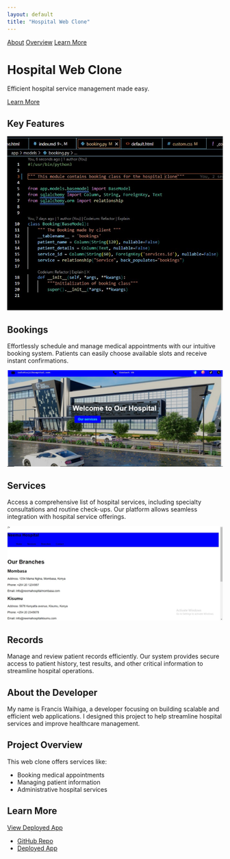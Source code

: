 ```yaml
---
layout: default
title: "Hospital Web Clone"
---
```


<!-- Navigation Bar -->
<nav class="nav-bar">
  <a href="#about">About</a>
  <a href="#overview">Overview</a>
  <a href="#learn-more">Learn More</a>
</nav>

<!-- Cover Image Section -->
<div class="cover-image" style="background-image: url('./assets/images/hospital.jpg');">
  <h1>Hospital Web Clone</h1>
  <p>Efficient hospital service management made easy.</p>
  <a href="#learn-more" class="button">Learn More</a>
</div>

<!-- Key Features Section -->
## Key Features

<div class="feature-container">
  <div class="feature-item">
    <img src="./assets/images/bookings.jpg" alt="Bookings Feature" class="feature-image">
    <h2>Bookings</h2>
    <p>Effortlessly schedule and manage medical appointments with our intuitive booking system. Patients can easily choose available slots and receive instant confirmations.</p>
  </div>

  <div class="feature-item">
    <img src="./assets/images/services.jpg" alt="Services Feature" class="feature-image">
    <h2>Services</h2>
    <p>Access a comprehensive list of hospital services, including specialty consultations and routine check-ups. Our platform allows seamless integration with hospital service offerings.</p>
  </div>

  <div class="feature-item">
    <img src="./assets/images/records.jpg" alt="Records Feature" class="feature-image">
    <h2>Records</h2>
    <p>Manage and review patient records efficiently. Our system provides secure access to patient history, test results, and other critical information to streamline hospital operations.</p>
  </div>
</div>

<!-- About Section -->
## <a id="about"></a>About the Developer

My name is Francis Waihiga, a developer focusing on building scalable and efficient web applications. I designed this project to help streamline hospital services and improve healthcare management.

<!-- Project Overview Section -->
## <a id="overview"></a>Project Overview

This web clone offers services like:

- Booking medical appointments
- Managing patient information
- Administrative hospital services

<!-- Learn More Section -->
## <a id="learn-more"></a>Learn More

<a href="https://deployed-app-url.com" class="button button-green">View Deployed App</a>

- [GitHub Repo](https://github.com/FrancKenya/Hospital_web_Clone1)
- [Deployed App](https://deployed-app-url.com)

